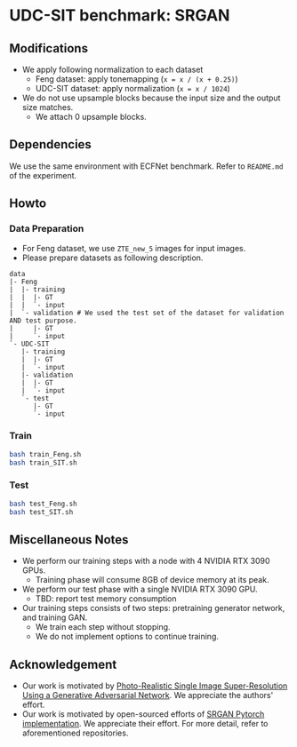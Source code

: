 # UDC-SIT benchmark: SRGAN

## Modifications

+ We apply following normalization to each dataset
  + Feng dataset: apply tonemapping (`x = x / (x + 0.25)`)
  + UDC-SIT dataset: apply normalization (`x = x / 1024`)
+ We do not use upsample blocks because the input size and the output size matches.
  + We attach 0 upsample blocks.

## Dependencies

We use the same environment with ECFNet benchmark. Refer to `README.md` of the experiment.

## Howto

### Data Preparation

+ For Feng dataset, we use `ZTE_new_5` images for input images.
+ Please prepare datasets as following description.

```plain
data
|- Feng
|  |- training
|  |  |- GT
|  |  `- input
|  `- validation # We used the test set of the dataset for validation AND test purpose.
|     |- GT
|     `- input
`- UDC-SIT
   |- training
   |  |- GT
   |  `- input
   |- validation
   |  |- GT
   |  `- input
   `- test
      |- GT
      `- input
```

### Train

```bash
bash train_Feng.sh
bash train_SIT.sh
```

### Test

```bash
bash test_Feng.sh
bash test_SIT.sh
```

## Miscellaneous Notes

+ We perform our training steps with a node with 4 NVIDIA RTX 3090 GPUs.
  + Training phase will consume 8GB of device memory at its peak.
+ We perform our test phase with a single NVIDIA RTX 3090 GPU.
  + TBD: report test memory consumption
+ Our training steps consists of two steps: pretraining generator network, and training GAN.
  + We train each step without stopping.
  + We do not implement options to continue training.

## Acknowledgement

+ Our work is motivated by [Photo-Realistic Single Image Super-Resolution Using a Generative Adversarial Network](https://arxiv.org/abs/1609.04802). We appreciate the authors' effort.
+ Our work is motivated by open-sourced efforts of [SRGAN Pytorch implementation](https://github.com/leftthomas/SRGAN).
We appreciate their effort. For more detail, refer to aforementioned repositories.
